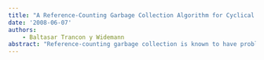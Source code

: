 ```yaml
---
title: "A Reference-Counting Garbage Collection Algorithm for Cyclical Functional Programming"
date: '2008-06-07'
authors: 
    - Baltasar Trancon y Widemann
abstract: "Reference-counting garbage collection is known to have problems with the collection of cyclically connected data. There are two historically significant styles of cycle-aware algorithms: The style of Brownbridge that maintains a subset of marked edges and the invariant that every cycle contains at least one marked edge, and the style of Martinez-Lins-Wachenchauzer (MLW) that involves local mark-and-scan procedures to detect cycles. The former is known to be difficult to design and implement correctly, and the latter to have pathological efficiency for a number of very typical situations. We present a novel algorithm that combines both approaches to obtain reasonably efficient local mark-and-scan phases with a marking invariant that is rather cheap to maintain. We demonstrate that the assumptions of this algorithm about mutator activity patterns make it well-suited, but not limited, to a functional programming technique for cyclic data. We evaluate the approach in comparison with simple and more sophisticated MLW algorithms using a simple benchmark based on that functional paradigm."
---
```


